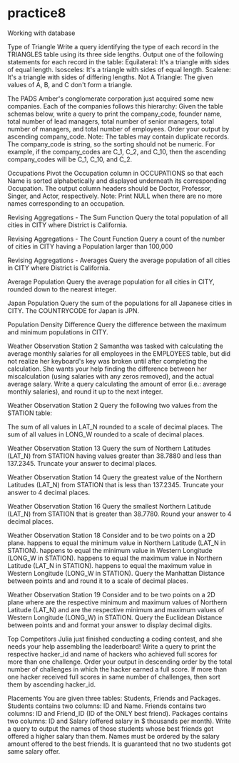 # practice8
Working with database

Type of Triangle
Write a query identifying the type of each record in the TRIANGLES table using its three side lengths. Output one of the following statements for each record in the table:
Equilateral: It's a triangle with  sides of equal length.
Isosceles: It's a triangle with  sides of equal length.
Scalene: It's a triangle with  sides of differing lengths.
Not A Triangle: The given values of A, B, and C don't form a triangle.

The PADS
Amber's conglomerate corporation just acquired some new companies. Each of the companies follows this hierarchy: 
Given the table schemas below, write a query to print the company_code, founder name, total number of lead managers, total number of senior managers, total number of managers, and total number of employees. Order your output by ascending company_code.
Note:
The tables may contain duplicate records.
The company_code is string, so the sorting should not be numeric. For example, if the company_codes are C_1, C_2, and C_10, then the ascending company_codes will be C_1, C_10, and C_2.

Occupations
Pivot the Occupation column in OCCUPATIONS so that each Name is sorted alphabetically and displayed underneath its corresponding Occupation. The output column headers should be Doctor, Professor, Singer, and Actor, respectively.
Note: Print NULL when there are no more names corresponding to an occupation.

Revising Aggregations - The Sum Function
Query the total population of all cities in CITY where District is California.

Revising Aggregations - The Count Function
Query a count of the number of cities in CITY having a Population larger than 100,000

Revising Aggregations - Averages
Query the average population of all cities in CITY where District is California.

Average Population
Query the average population for all cities in CITY, rounded down to the nearest integer.

Japan Population
Query the sum of the populations for all Japanese cities in CITY. The COUNTRYCODE for Japan is JPN.

Population Density Difference
Query the difference between the maximum and minimum populations in CITY.

Weather Observation Station 2
Samantha was tasked with calculating the average monthly salaries for all employees in the EMPLOYEES table, but did not realize her keyboard's  key was broken until after completing the calculation. She wants your help finding the difference between her miscalculation (using salaries with any zeros removed), and the actual average salary.
Write a query calculating the amount of error (i.e.:  average monthly salaries), and round it up to the next integer.

Weather Observation Station 2
Query the following two values from the STATION table:

The sum of all values in LAT_N rounded to a scale of  decimal places.
The sum of all values in LONG_W rounded to a scale of  decimal places.

Weather Observation Station 13
Query the sum of Northern Latitudes (LAT_N) from STATION having values greater than 38.7880 and less than 137.2345. Truncate your answer to  decimal places.

Weather Observation Station 14
Query the greatest value of the Northern Latitudes (LAT_N) from STATION that is less than 137.2345. Truncate your answer to 4 decimal places.

Weather Observation Station 16
Query the smallest Northern Latitude (LAT_N) from STATION that is greater than 38.7780. Round your answer to 4 decimal places.

Weather Observation Station 18
Consider  and  to be two points on a 2D plane.
 happens to equal the minimum value in Northern Latitude (LAT_N in STATION).
 happens to equal the minimum value in Western Longitude (LONG_W in STATION).
 happens to equal the maximum value in Northern Latitude (LAT_N in STATION).
 happens to equal the maximum value in Western Longitude (LONG_W in STATION).
Query the Manhattan Distance between points  and  and round it to a scale of  decimal places.

Weather Observation Station 19
Consider  and  to be two points on a 2D plane where  are the respective minimum and maximum values of Northern Latitude (LAT_N) and  are the respective minimum and maximum values of Western Longitude (LONG_W) in STATION.
Query the Euclidean Distance between points  and  and format your answer to display  decimal digits.

Top Competitors
Julia just finished conducting a coding contest, and she needs your help assembling the leaderboard! Write a query to print the respective hacker_id and name of hackers who achieved full scores for more than one challenge. Order your output in descending order by the total number of challenges in which the hacker earned a full score. If more than one hacker received full scores in same number of challenges, then sort them by ascending hacker_id.

Placements
You are given three tables: Students, Friends and Packages. Students contains two columns: ID and Name. Friends contains two columns: ID and Friend_ID (ID of the ONLY best friend). Packages contains two columns: ID and Salary (offered salary in $ thousands per month).
Write a query to output the names of those students whose best friends got offered a higher salary than them. Names must be ordered by the salary amount offered to the best friends. It is guaranteed that no two students got same salary offer.
